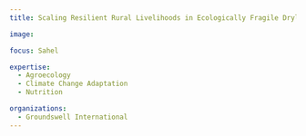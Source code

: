 ```yaml
---
title: Scaling Resilient Rural Livelihoods in Ecologically Fragile Drylands of the Sahel

image: 

focus: Sahel

expertise:
  - Agroecology
  - Climate Change Adaptation
  - Nutrition 

organizations:
  - Groundswell International
---
```

